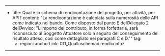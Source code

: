 ---
  - title: Qual è lo schema di rendicontazione del progetto, per attività, per API?
    content: "La rendicontazione è calcolata sulla numerosità delle API come indicato nel bando. Come disposto dal punto E dell’Allegato 2 dell’Avviso: \"L’importo del contributo, in forma forfettaria, sarà riconosciuto al Soggetto Attuatore solo a seguito del conseguimento del risultato atteso, così come dettagliato nei paragrafi C e D.\""
    tag:
      - regioni
    anchorLink: 011_Qualloschemadirendicontaz
---